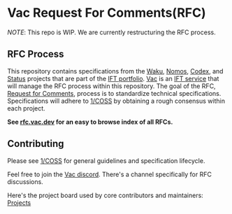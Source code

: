 # Vac Request For Comments(RFC)

*NOTE*: This repo is WIP. We are currently restructuring the RFC process.

## RFC Process

This repository contains specifications from the [Waku](https://waku.org/), [Nomos](https://nomos.tech/), 
[Codex](https://codex.storage/), and [Status](https://status.app/) projects that are part of the [IFT portfolio](https://free.technology/).
[Vac](https://vac.dev) is an [IFT service](https://free.technology/services) that will manage the RFC process within this repository.
The goal of the RFC, [Request for Comments](https://en.wikipedia.org/wiki/Request_for_Comments),
process is to standardize technical specifications. 
Specifications will adhere to [1/COSS](./vac/1/coss.md) by obtaining a rough consensus within each project.

**See [rfc.vac.dev](https://rfc.vac.dev) for an easy to browse index of all RFCs.**

## Contributing

Please see [1/COSS](https://rfc.vac.dev/spec/1/) for general guidelines and specification lifecycle.

Feel free to join the [Vac discord](https://discord.gg/Vy54fEWuqC). 
There's a channel specifically for RFC discussions.

Here's the project board used by core contributors and maintainers: [Projects](https://github.com/orgs/vacp2p/projects/5)
